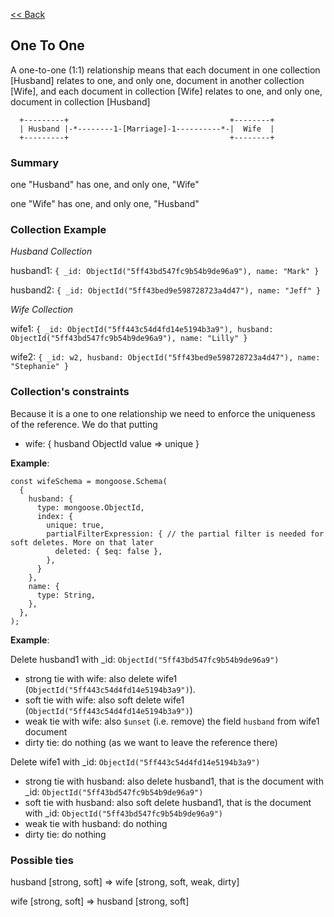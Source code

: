 [<< Back](../db-relationships.md)


## One To One
A one-to-one (1:1) relationship means that each document in one collection [Husband] relates to one, and only one, document in another collection [Wife], and each document in collection [Wife] relates to one, and only one, document in collection [Husband]

```
  +---------+                                    +--------+
  | Husband |-*--------1-[Marriage]-1----------*-|  Wife  |
  +---------+                                    +--------+
```

### Summary
one "Husband" has one, and only one, "Wife"

one "Wife" has one, and only one, "Husband"

### Collection Example


*Husband Collection*

husband1: `{ _id: ObjectId("5ff43bd547fc9b54b9de96a9"), name: "Mark" }`

husband2: `{ _id: ObjectId("5ff43bed9e598728723a4d47"), name: "Jeff" }`

*Wife Collection*

wife1: `{ _id: ObjectId("5ff443c54d4fd14e5194b3a9"), husband: ObjectId("5ff43bd547fc9b54b9de96a9"), name: "Lilly" }`

wife2: `{ _id: w2, husband: ObjectId("5ff43bed9e598728723a4d47"), name: "Stephanie" }`

### Collection's constraints
Because it is a one to one relationship we need to enforce the uniqueness of the reference. We do that putting
- wife: { husband ObjectId value => unique }

**Example**:
```
const wifeSchema = mongoose.Schema(
  {
    husband: {
      type: mongoose.ObjectId,
      index: {
        unique: true,
        partialFilterExpression: { // the partial filter is needed for soft deletes. More on that later
          deleted: { $eq: false },
        },
      }      
    },
    name: {
      type: String,
    },
  },
);
```

**Example**:

Delete husband1 with _id: `ObjectId("5ff43bd547fc9b54b9de96a9")`
- strong tie with wife: also delete wife1 (`ObjectId("5ff443c54d4fd14e5194b3a9")`).
- soft tie with wife: also soft delete wife1 (`ObjectId("5ff443c54d4fd14e5194b3a9")`)
- weak tie with wife: also `$unset` (i.e. remove) the field `husband` from wife1 document
- dirty tie: do nothing (as we want to leave the reference there)

Delete wife1 with _id: `ObjectId("5ff443c54d4fd14e5194b3a9")`
- strong tie with husband: also delete husband1, that is the document with _id: `ObjectId("5ff43bd547fc9b54b9de96a9")`
- soft tie with husband: also soft delete husband1, that is the document with _id: `ObjectId("5ff43bd547fc9b54b9de96a9")`
- weak tie with husband: do nothing
- dirty tie: do nothing


### Possible ties

husband [strong, soft] => wife [strong, soft, weak, dirty]

wife [strong, soft] => husband [strong, soft]